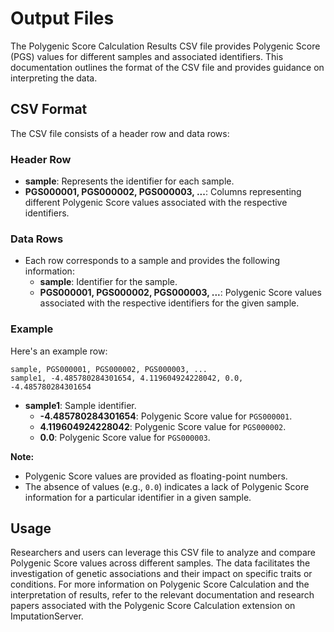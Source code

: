 # Output Files

The Polygenic Score Calculation Results CSV file provides Polygenic Score (PGS) values for different samples and associated identifiers. This documentation outlines the format of the CSV file and provides guidance on interpreting the data.

## CSV Format

The CSV file consists of a header row and data rows:

### Header Row

- **sample**: Represents the identifier for each sample.
- **PGS000001, PGS000002, PGS000003, ...**: Columns representing different Polygenic Score values associated with the respective identifiers.

### Data Rows

- Each row corresponds to a sample and provides the following information:
    - **sample**: Identifier for the sample.
    - **PGS000001, PGS000002, PGS000003, ...**: Polygenic Score values associated with the respective identifiers for the given sample.

### Example

Here's an example row:

```csv
sample, PGS000001, PGS000002, PGS000003, ...
sample1, -4.485780284301654, 4.119604924228042, 0.0, -4.485780284301654
```

- **sample1**: Sample identifier.
    - **-4.485780284301654**: Polygenic Score value for `PGS000001`.
    - **4.119604924228042**: Polygenic Score value for `PGS000002`.
    - **0.0**: Polygenic Score value for `PGS000003`.

**Note:**

- Polygenic Score values are provided as floating-point numbers.
- The absence of values (e.g., `0.0`) indicates a lack of Polygenic Score information for a particular identifier in a given sample.

## Usage

Researchers and users can leverage this CSV file to analyze and compare Polygenic Score values across different samples. The data facilitates the investigation of genetic associations and their impact on specific traits or conditions.
For more information on Polygenic Score Calculation and the interpretation of results, refer to the relevant documentation and research papers associated with the Polygenic Score Calculation extension on ImputationServer.